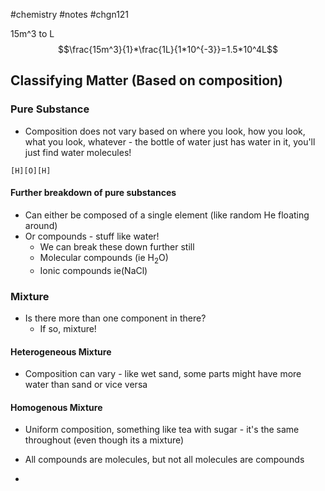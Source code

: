 #chemistry #notes #chgn121



15m^3 to L $$\frac{15m^3}{1}*\frac{1L}{1*10^{-3}}=1.5*10^4L$$
## Classifying Matter (Based on composition)
### Pure Substance
- Composition does not vary based on where you look, how you look, what you look, whatever - the bottle of water just has water in it, you'll just find water molecules!
```smiles
[H][O][H]
```

#### Further breakdown of pure substances
- Can either be composed of a single element (like random He floating around)
- Or compounds - stuff like water!
	- We can break these down further still
	- Molecular compounds (ie H<sub>2</sub>O)
	- Ionic compounds ie(NaCl)
### Mixture
- Is there more than one component in there? 
	- If so, mixture!
#### Heterogeneous Mixture
- Composition can vary - like wet sand, some parts might have more water than sand or vice versa
#### Homogenous Mixture
- Uniform composition, something like tea with sugar - it's the same throughout (even though its a mixture)

- All compounds are molecules, but not all molecules are compounds
- 